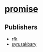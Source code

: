 # [promise](https://pypi.org/project/promise)



## Publishers
- [rfk](https://pypi.org/user/rfk)
- [syrusakbary](https://pypi.org/user/syrusakbary)

